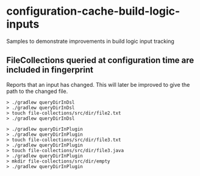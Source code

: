 # configuration-cache-build-logic-inputs

Samples to demonstrate improvements in build logic input tracking

## FileCollections queried at configuration time are included in fingerprint

Reports that an input has changed. This will later be improved to give the path to the changed file.

```shell
> ./gradlew queryDirInDsl
> ./gradlew queryDirInDsl
> touch file-collections/src/dir/file2.txt
> ./gradlew queryDirInDsl
```

```shell
> ./gradlew queryDirInPlugin
> ./gradlew queryDirInPlugin
> touch file-collections/src/dir/file3.txt
> ./gradlew queryDirInPlugin
> touch file-collections/src/dir/file3.java
> ./gradlew queryDirInPlugin
> mkdir file-collections/src/dir/empty
> ./gradlew queryDirInPlugin
```
